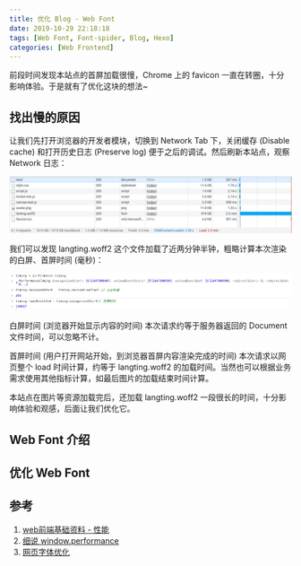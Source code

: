 ```yaml
---
title: 优化 Blog - Web Font
date: 2019-10-29 22:18:18
tags: [Web Font, Font-spider, Blog, Hexo]
categories: [Web Frontend]
---
```


前段时间发现本站点的首屏加载很慢，Chrome 上的 favicon 一直在转圈，十分影响体验。于是就有了优化这块的想法~

<!--more-->

## 找出慢的原因

让我们先打开浏览器的开发者模块，切换到 Network Tab 下，关闭缓存 (Disable cache) 和打开历史日志 (Preserve log) 便于之后的调试。然后刷新本站点，观察 Network 日志：

![本站点首屏加载信息](/images/posts/8_webfont_optimization/slowly_load_assets.png)

我们可以发现 langting.woff2 这个文件加载了近两分钟半钟，粗略计算本次渲染的白屏、首屏时间 (毫秒)：

![白屏、首屏时间信息](/images/posts/8_webfont_optimization/abovethefold.png)

白屏时间 (浏览器开始显示内容的时间) 本次请求约等于服务器返回的 Document 文件时间，可以忽略不计。

首屏时间 (用户打开网站开始，到浏览器首屏内容渲染完成的时间) 本次请求以网页整个 load 时间计算，约等于 langting.woff2 的加载时间。当然也可以根据业务需求使用其他指标计算，如最后图片的加载结束时间计算。

本站点在图片等资源加载完后，还加载 langting.woff2 一段很长的时间，十分影响体验和观感，后面让我们优化它。

## Web Font 介绍

## 优化 Web Font

## 参考

1. [web前端基础资料 - 性能](https://www.kancloud.cn/jonjo/jonjo/1025441)
2. [细说 window.performance](https://zhangxiang958.github.io/2017/05/20/%E7%BB%86%E8%AF%B4%20window.performance/)
3. [网页字体优化](https://developers.google.com/web/fundamentals/performance/optimizing-content-efficiency/webfont-optimization?hl=zh-CN)